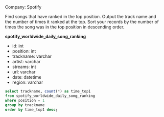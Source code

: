 Company: Spotify

Find songs that have ranked in the top position. 
Output the track name and the number of times it ranked at the top. 
Sort your records by the number of times the song was in the top position in descending order.

**spotify_worldwide_daily_song_ranking**
- id: int
- position: int
- trackname: varchar
- artist: varchar
- streams: int
- url: varchar
- date: datetime
- region: varchar

```sql
select trackname, count(*) as time_top1
from spotify_worldwide_daily_song_ranking
where position = 1
group by trackname
order by time_top1 desc;
```
